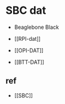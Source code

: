 
# SBC dat 


- Beaglebone Black

- [[RPI-dat]]
- [[OPI-DAT]]

- [[BTT-DAT]]




## ref 

- [[SBC]]


